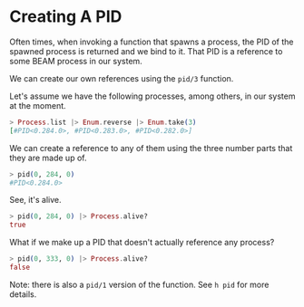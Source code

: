 # Creating A PID

Often times, when invoking a function that spawns a process, the PID of the
spawned process is returned and we bind to it. That PID is a reference to
some BEAM process in our system.

We can create our own references using the `pid/3` function.

Let's assume we have the following processes, among others, in our system at
the moment.

```elixir
> Process.list |> Enum.reverse |> Enum.take(3)
[#PID<0.284.0>, #PID<0.283.0>, #PID<0.282.0>]
```

We can create a reference to any of them using the three number parts that
they are made up of.

```elixir
> pid(0, 284, 0)
#PID<0.284.0>
```

See, it's alive.

```elixir
> pid(0, 284, 0) |> Process.alive?
true
```

What if we make up a PID that doesn't actually reference any process?

```elixir
> pid(0, 333, 0) |> Process.alive?
false
```

Note: there is also a `pid/1` version of the function. See `h pid` for more
details.
